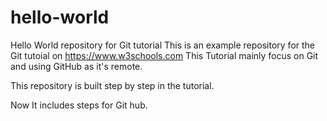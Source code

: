 # hello-world
Hello World repository for Git tutorial
This is an example repository for the Git tutoial on https://www.w3schools.com
This Tutorial mainly focus on Git and using GitHub as it's remote.

This repository is built step by step in the tutorial.

Now It includes steps for Git hub.
